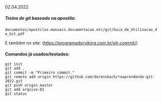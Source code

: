 02.04.2022

##### Treino de git baseado na apostila:
`documentos/apostilas.manuais.documentacao.etc/git/Guia_de_Utilizacao_do_Git.pdf`

E também no site:
(https://programadorviking.com.br/git-commit/)

#### Comandos já usados/testados:

```git
git init
git add .
git commit -m "Primeiro commit."
git remote add origin https://github.com/dorensbach/reaprendendo-git-2022.git
git push origin master
git add arquivo-02
git status
```
